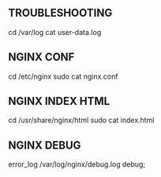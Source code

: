 
## TROUBLESHOOTING ##
cd /var/log
cat user-data.log

## NGINX CONF ##
cd /etc/nginx
sudo cat nginx.conf

## NGINX INDEX HTML ##
cd /usr/share/nginx/html
sudo cat index.html

## NGINX DEBUG ##
error_log /var/log/nginx/debug.log debug;